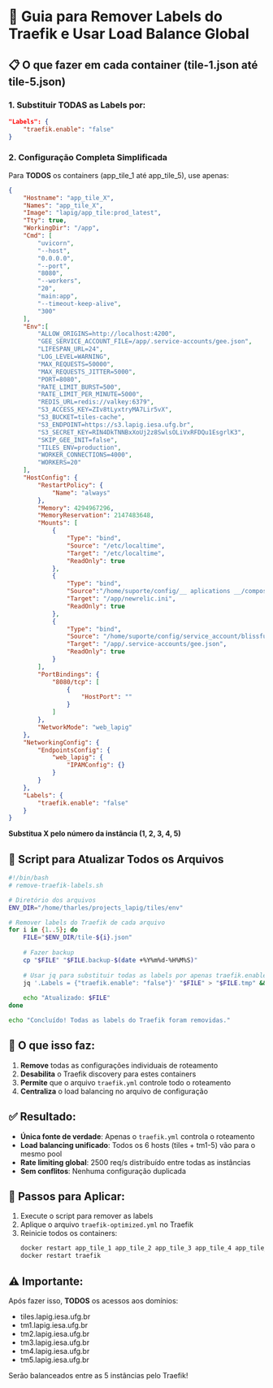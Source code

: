 # 🔧 Guia para Remover Labels do Traefik e Usar Load Balance Global

## 📋 O que fazer em cada container (tile-1.json até tile-5.json)

### 1. Substituir TODAS as Labels por:
```json
"Labels": {
    "traefik.enable": "false"
}
```

### 2. Configuração Completa Simplificada

Para **TODOS** os containers (app_tile_1 até app_tile_5), use apenas:

```json
{
    "Hostname": "app_tile_X",
    "Names": "app_tile_X",
    "Image": "lapig/app_tile:prod_latest",
    "Tty": true,
    "WorkingDir": "/app",
    "Cmd": [
        "uvicorn", 
        "--host", 
        "0.0.0.0",
        "--port",
        "8080", 
        "--workers", 
        "20", 
        "main:app",
        "--timeout-keep-alive",
        "300"
    ],
    "Env":[
        "ALLOW_ORIGINS=http://localhost:4200",
        "GEE_SERVICE_ACCOUNT_FILE=/app/.service-accounts/gee.json",
        "LIFESPAN_URL=24",
        "LOG_LEVEL=WARNING",
        "MAX_REQUESTS=50000",
        "MAX_REQUESTS_JITTER=5000",
        "PORT=8080",
        "RATE_LIMIT_BURST=500",
        "RATE_LIMIT_PER_MINUTE=5000",
        "REDIS_URL=redis://valkey:6379",
        "S3_ACCESS_KEY=ZIv8tLyxtryMA7Lir5vX",
        "S3_BUCKET=tiles-cache",
        "S3_ENDPOINT=https://s3.lapig.iesa.ufg.br",
        "S3_SECRET_KEY=RIN4DkTNNBxXoUj2z8SwlsOLiVxRFDQu1EsgrlK3",
        "SKIP_GEE_INIT=false",
        "TILES_ENV=production",
        "WORKER_CONNECTIONS=4000",
        "WORKERS=20"
    ],
    "HostConfig": {
        "RestartPolicy": {
            "Name": "always"
        },
        "Memory": 4294967296,
        "MemoryReservation": 2147483648,
        "Mounts": [
            {
                "Type": "bind",
                "Source": "/etc/localtime",
                "Target": "/etc/localtime",
                "ReadOnly": true
            },
            {
                "Type": "bind",
                "Source":"/home/suporte/config/__ aplications __/compose/app_tile/env/tX.ini",
                "Target": "/app/newrelic.ini",
                "ReadOnly": true
            },
            {
                "Type": "bind",
                "Source": "/home/suporte/config/service_account/blissful-axiom-314717.json",
                "Target": "/app/.service-accounts/gee.json",
                "ReadOnly": true
            }
        ],
        "PortBindings": {
            "8080/tcp": [
                {
                    "HostPort": ""
                }
            ]
        },
        "NetworkMode": "web_lapig"
    },
    "NetworkingConfig": {
        "EndpointsConfig": {
            "web_lapig": {
                "IPAMConfig": {}
            }
        }
    },
    "Labels": {
        "traefik.enable": "false"
    }
}
```

**Substitua X pelo número da instância (1, 2, 3, 4, 5)**

## 🚀 Script para Atualizar Todos os Arquivos

```bash
#!/bin/bash
# remove-traefik-labels.sh

# Diretório dos arquivos
ENV_DIR="/home/tharles/projects_lapig/tiles/env"

# Remover labels do Traefik de cada arquivo
for i in {1..5}; do
    FILE="$ENV_DIR/tile-${i}.json"
    
    # Fazer backup
    cp "$FILE" "$FILE.backup-$(date +%Y%m%d-%H%M%S)"
    
    # Usar jq para substituir todas as labels por apenas traefik.enable=false
    jq '.Labels = {"traefik.enable": "false"}' "$FILE" > "$FILE.tmp" && mv "$FILE.tmp" "$FILE"
    
    echo "Atualizado: $FILE"
done

echo "Concluído! Todas as labels do Traefik foram removidas."
```

## 📝 O que isso faz:

1. **Remove** todas as configurações individuais de roteamento
2. **Desabilita** o Traefik discovery para estes containers
3. **Permite** que o arquivo `traefik.yml` controle todo o roteamento
4. **Centraliza** o load balancing no arquivo de configuração

## ✅ Resultado:

- **Única fonte de verdade**: Apenas o `traefik.yml` controla o roteamento
- **Load balancing unificado**: Todos os 6 hosts (tiles + tm1-5) vão para o mesmo pool
- **Rate limiting global**: 2500 req/s distribuído entre todas as instâncias
- **Sem conflitos**: Nenhuma configuração duplicada

## 🔄 Passos para Aplicar:

1. Execute o script para remover as labels
2. Aplique o arquivo `traefik-optimized.yml` no Traefik
3. Reinicie todos os containers:
   ```bash
   docker restart app_tile_1 app_tile_2 app_tile_3 app_tile_4 app_tile_5
   docker restart traefik
   ```

## ⚠️ Importante:

Após fazer isso, **TODOS** os acessos aos domínios:
- tiles.lapig.iesa.ufg.br
- tm1.lapig.iesa.ufg.br
- tm2.lapig.iesa.ufg.br
- tm3.lapig.iesa.ufg.br
- tm4.lapig.iesa.ufg.br
- tm5.lapig.iesa.ufg.br

Serão balanceados entre as 5 instâncias pelo Traefik!